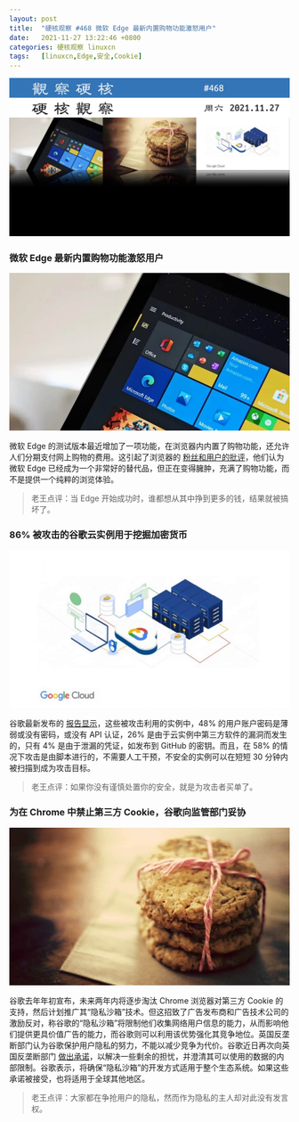 ```yaml
---
layout: post
title:	"硬核观察 #468 微软 Edge 最新内置购物功能激怒用户"
date:	2021-11-27 13:22:46 +0800 
categories:	硬核观察 linuxcn 
tags:	[linuxcn,Edge,安全,Cookie]
---
```



![](/Asserts/Images/album/202111/27/132138oqenrx49dnb1ezbr.jpg)


### 微软 Edge 最新内置购物功能激怒用户


![](/Asserts/Images/album/202111/27/132150zhqcial2h5flplhl.jpg)


微软 Edge 的测试版本最近增加了一项功能，在浏览器内内置了购物功能，还允许人们分期支付网上购物的费用。这引起了浏览器的 [粉丝和用户的批评](https://www.windowscentral.com/microsoft-edges-latest-feature-called-shameless-cash-grab-critics)，他们认为微软 Edge 已经成为一个非常好的替代品，但正在变得臃肿，充满了购物功能，而不是提供一个纯粹的浏览体验。



> 
> 老王点评：当 Edge 开始成功时，谁都想从其中挣到更多的钱，结果就被搞坏了。
> 
> 
> 


### 86% 被攻击的谷歌云实例用于挖掘加密货币


![](/Asserts/Images/album/202111/27/132209zz5id7d1wbp77es1.jpg)


谷歌最新发布的 [报告显示](https://services.google.com/fh/files/misc/gcat_threathorizons_full_nov2021.pdf)，这些被攻击利用的实例中，48% 的用户账户密码是薄弱或没有密码，或没有 API 认证，26% 是由于云实例中第三方软件的漏洞而发生的，只有 4% 是由于泄漏的凭证，如发布到 GitHub 的密钥。而且，在 58% 的情况下攻击是由脚本进行的，不需要人工干预，不安全的实例可以在短短 30 分钟内被扫描到成为攻击目标。



> 
> 老王点评：如果你没有谨慎处置你的安全，就是为攻击者买单了。
> 
> 
> 


### 为在 Chrome 中禁止第三方 Cookie，谷歌向监管部门妥协


![](/Asserts/Images/album/202111/27/132233duqzquyobjpph3rk.jpg)


谷歌去年年初宣布，未来两年内将逐步淘汰 Chrome 浏览器对第三方 Cookie 的支持，然后计划推广其“隐私沙箱”技术。但这招致了广告发布商和广告技术公司的激励反对，称谷歌的“隐私沙箱”将限制他们收集网络用户信息的能力，从而影响他们提供更具价值广告的能力，而谷歌则可以利用该优势强化其竞争地位。英国反垄断部门认为谷歌保护用户隐私的努力，不能以减少竞争为代价。谷歌近日再次向英国反垄断部门 [做出承诺](https://www.gov.uk/government/news/cma-secures-improved-commitments-on-google-s-privacy-sandbox)，以解决一些剩余的担忧，并澄清其可以使用的数据的内部限制。谷歌表示，将确保“隐私沙箱”的开发方式适用于整个生态系统。如果这些承诺被接受，也将适用于全球其他地区。



> 
> 老王点评：大家都在争抢用户的隐私，然而作为隐私的主人却对此没有发言权。
> 
> 
>
